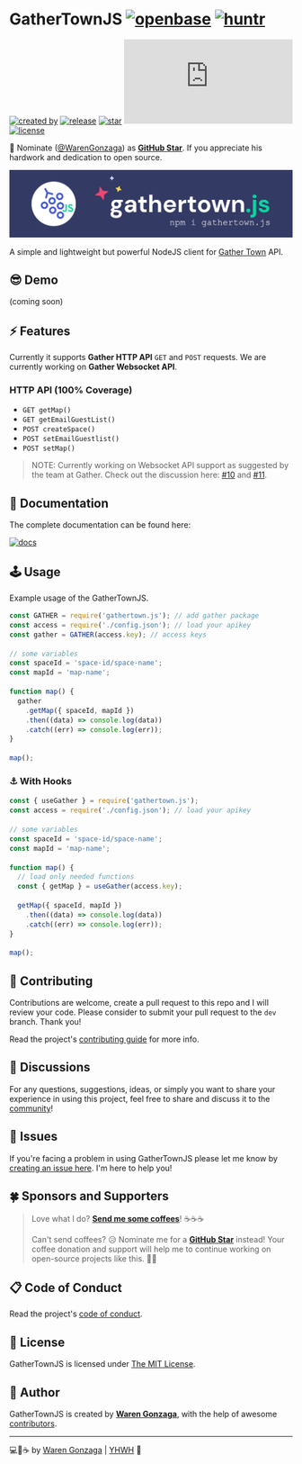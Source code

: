 # GatherTownJS [![openbase](https://badges.openbase.com/js/rating/gathertown.js.svg)](https://openbase.com/js/gathertown.js?utm_source=embedded&utm_medium=badge&utm_campaign=rate-badge) [![huntr](https://cdn.huntr.dev/huntr_security_badge_mono.svg)](https://huntr.dev)

[![created by](https://img.shields.io/badge/created%20by-Waren%20Gonzaga-blue.svg?longCache=true&style=flat-square)](https://github.com/warengonzaga) [![release](https://img.shields.io/github/release/warengonzaga/gathertown.js.svg?style=flat-square)](https://github.com/warengonzaga/gathertown.js/releases) [![star](https://img.shields.io/github/stars/warengonzaga/gathertown.js.svg?style=flat-square)](https://github.com/warengonzaga/gathertown.js/stargazers) ![npm downloads](https://img.shields.io/npm/dt/gathertown.js?color=red&style=flat-square) [![license](https://img.shields.io/github/license/warengonzaga/gathertown.js.svg?style=flat-square)](https://github.com/warengonzaga/gathertown.js/blob/main/license)

📢 Nominate ([@WarenGonzaga](https://warengonzaga.com)) as **[GitHub Star](https://stars.github.com/nominate)**. If you appreciate his hardwork and dedication to open source.

[![repo banner](.github/img/repo_banner.png)](https://gathertown.js.org)

A simple and lightweight but powerful NodeJS client for [Gather Town](http://gather.town) API.

## 😎 Demo

(coming soon)

## ⚡ Features

Currently it supports **Gather HTTP API** `GET` and `POST` requests. We are currently working on **Gather Websocket API**.

### HTTP API (100% Coverage)

- `GET getMap()`
- `GET getEmailGuestList()`
- `POST createSpace()`
- `POST setEmailGuestlist()`
- `POST setMap()`

> NOTE: Currently working on Websocket API support as suggested by the team at Gather. Check out the discussion here: [#10](https://github.com/WarenGonzaga/gathertown.js/issues/10) and [#11](https://github.com/WarenGonzaga/gathertown.js/issues/11).

## 📖 Documentation

The complete documentation can be found here:

[![docs](https://img.shields.io/badge/Docs-docs.warengonzaga.com/gathertownjs-blue.svg?longCache=true&style=for-the-badge)](https://docs.warengonzaga.com/gathertownjs)

## 🕹️ Usage

Example usage of the GatherTownJS.

```js
const GATHER = require('gathertown.js'); // add gather package
const access = require('./config.json'); // load your apikey
const gather = GATHER(access.key); // access keys

// some variables
const spaceId = 'space-id/space-name';
const mapId = 'map-name';

function map() {
  gather
    .getMap({ spaceId, mapId })
    .then((data) => console.log(data))
    .catch((err) => console.log(err));
}

map();
```

### ⚓ With Hooks

```js
const { useGather } = require('gathertown.js');
const access = require('./config.json'); // load your apikey

// some variables
const spaceId = 'space-id/space-name';
const mapId = 'map-name';

function map() {
  // load only needed functions
  const { getMap } = useGather(access.key);

  getMap({ spaceId, mapId })
    .then((data) => console.log(data))
    .catch((err) => console.log(err));
}

map();
```

## 🎯 Contributing

Contributions are welcome, create a pull request to this repo and I will review your code. Please consider to submit your pull request to the `dev` branch. Thank you!

Read the project's [contributing guide](./CONTRIBUTING.md) for more info.

## 💬 Discussions

For any questions, suggestions, ideas, or simply you want to share your experience in using this project, feel free to share and discuss it to the [community](https://github.com/warengonzaga/gathertown.js/discussions)!

## 🐛 Issues

If you're facing a problem in using GatherTownJS please let me know by [creating an issue here](https://github.com/warengonzaga/gathertown.js/issues/new). I'm here to help you!

## 🍀 Sponsors and Supporters

> Love what I do? **[Send me some coffees](https://buymeacoff.ee/wareneutron)**! ☕☕☕
>
> Can't send coffees? 😥 Nominate me for a **[GitHub Star](https://stars.github.com/nominate)** instead!
> Your coffee donation and support will help me to continue working on open-source projects like this. 🙏😇

## 📋 Code of Conduct

Read the project's [code of conduct](./CODE_OF_CONDUCT.md).

## 📃 License

GatherTownJS is licensed under [The MIT License](https://opensource.org/licenses/MIT).

## 📝 Author

GatherTownJS is created by **[Waren Gonzaga](https://github.com/warengonzaga)**, with the help of awesome [contributors](https://github.com/warengonzaga/gathertown.js/graphs/contributors).

---

💻💖☕ by [Waren Gonzaga](https://warengonzaga.com) | [YHWH](https://youtu.be/9vh6Dz9oh8I?t=85) 🙏
